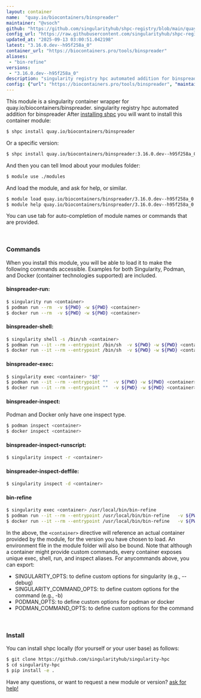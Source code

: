 ```yaml
---
layout: container
name:  "quay.io/biocontainers/binspreader"
maintainer: "@vsoch"
github: "https://github.com/singularityhub/shpc-registry/blob/main/quay.io/biocontainers/binspreader/container.yaml"
config_url: "https://raw.githubusercontent.com/singularityhub/shpc-registry/main/quay.io/biocontainers/binspreader/container.yaml"
updated_at: "2025-09-13 03:00:51.042198"
latest: "3.16.0.dev--h95f258a_0"
container_url: "https://biocontainers.pro/tools/binspreader"
aliases:
 - "bin-refine"
versions:
 - "3.16.0.dev--h95f258a_0"
description: "singularity registry hpc automated addition for binspreader"
config: {"url": "https://biocontainers.pro/tools/binspreader", "maintainer": "@vsoch", "description": "singularity registry hpc automated addition for binspreader", "latest": {"3.16.0.dev--h95f258a_0": "sha256:2183bcd1b6c29d72852914c279ede71aa389f5809348f52949153e155bf76cde"}, "tags": {"3.16.0.dev--h95f258a_0": "sha256:2183bcd1b6c29d72852914c279ede71aa389f5809348f52949153e155bf76cde"}, "docker": "quay.io/biocontainers/binspreader", "aliases": {"bin-refine": "/usr/local/bin/bin-refine"}}
---
```


This module is a singularity container wrapper for quay.io/biocontainers/binspreader.
singularity registry hpc automated addition for binspreader
After [installing shpc](#install) you will want to install this container module:


```bash
$ shpc install quay.io/biocontainers/binspreader
```

Or a specific version:

```bash
$ shpc install quay.io/biocontainers/binspreader:3.16.0.dev--h95f258a_0
```

And then you can tell lmod about your modules folder:

```bash
$ module use ./modules
```

And load the module, and ask for help, or similar.

```bash
$ module load quay.io/biocontainers/binspreader/3.16.0.dev--h95f258a_0
$ module help quay.io/biocontainers/binspreader/3.16.0.dev--h95f258a_0
```

You can use tab for auto-completion of module names or commands that are provided.

<br>

### Commands

When you install this module, you will be able to load it to make the following commands accessible.
Examples for both Singularity, Podman, and Docker (container technologies supported) are included.

#### binspreader-run:

```bash
$ singularity run <container>
$ podman run --rm  -v ${PWD} -w ${PWD} <container>
$ docker run --rm  -v ${PWD} -w ${PWD} <container>
```

#### binspreader-shell:

```bash
$ singularity shell -s /bin/sh <container>
$ podman run --it --rm --entrypoint /bin/sh  -v ${PWD} -w ${PWD} <container>
$ docker run --it --rm --entrypoint /bin/sh  -v ${PWD} -w ${PWD} <container>
```

#### binspreader-exec:

```bash
$ singularity exec <container> "$@"
$ podman run --it --rm --entrypoint ""  -v ${PWD} -w ${PWD} <container> "$@"
$ docker run --it --rm --entrypoint ""  -v ${PWD} -w ${PWD} <container> "$@"
```

#### binspreader-inspect:

Podman and Docker only have one inspect type.

```bash
$ podman inspect <container>
$ docker inspect <container>
```

#### binspreader-inspect-runscript:

```bash
$ singularity inspect -r <container>
```

#### binspreader-inspect-deffile:

```bash
$ singularity inspect -d <container>
```


#### bin-refine

```bash
$ singularity exec <container> /usr/local/bin/bin-refine
$ podman run --it --rm --entrypoint /usr/local/bin/bin-refine   -v ${PWD} -w ${PWD} <container> -c " $@"
$ docker run --it --rm --entrypoint /usr/local/bin/bin-refine   -v ${PWD} -w ${PWD} <container> -c " $@"
```



In the above, the `<container>` directive will reference an actual container provided
by the module, for the version you have chosen to load. An environment file in the
module folder will also be bound. Note that although a container
might provide custom commands, every container exposes unique exec, shell, run, and
inspect aliases. For anycommands above, you can export:

 - SINGULARITY_OPTS: to define custom options for singularity (e.g., --debug)
 - SINGULARITY_COMMAND_OPTS: to define custom options for the command (e.g., -b)
 - PODMAN_OPTS: to define custom options for podman or docker
 - PODMAN_COMMAND_OPTS: to define custom options for the command

<br>

### Install

You can install shpc locally (for yourself or your user base) as follows:

```bash
$ git clone https://github.com/singularityhub/singularity-hpc
$ cd singularity-hpc
$ pip install -e .
```

Have any questions, or want to request a new module or version? [ask for help!](https://github.com/singularityhub/singularity-hpc/issues)